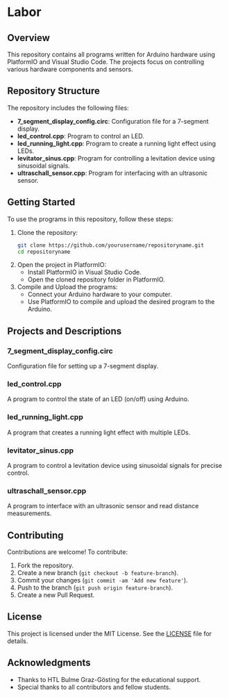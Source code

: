 # Labor

## Overview

This repository contains all programs written for Arduino hardware using PlatformIO and Visual Studio Code. The projects focus on controlling various hardware components and sensors.

## Repository Structure

The repository includes the following files:

- **7_segment_display_config.circ**: Configuration file for a 7-segment display.
- **led_control.cpp**: Program to control an LED.
- **led_running_light.cpp**: Program to create a running light effect using LEDs.
- **levitator_sinus.cpp**: Program for controlling a levitation device using sinusoidal signals.
- **ultraschall_sensor.cpp**: Program for interfacing with an ultrasonic sensor.

## Getting Started

To use the programs in this repository, follow these steps:

1. Clone the repository:
   ```bash
   git clone https://github.com/yourusername/repositoryname.git
   cd repositoryname
   ```
3. Open the project in PlatformIO:
   - Install PlatformIO in Visual Studio Code.
   - Open the cloned repository folder in PlatformIO.
4. Compile and Upload the programs:
   - Connect your Arduino hardware to your computer.
   - Use PlatformIO to compile and upload the desired program to the Arduino.

## Projects and Descriptions

### 7_segment_display_config.circ
Configuration file for setting up a 7-segment display.

### led_control.cpp
A program to control the state of an LED (on/off) using Arduino.

### led_running_light.cpp
A program that creates a running light effect with multiple LEDs.

### levitator_sinus.cpp
A program to control a levitation device using sinusoidal signals for precise control.

### ultraschall_sensor.cpp
A program to interface with an ultrasonic sensor and read distance measurements.

## Contributing

Contributions are welcome! To contribute:

1. Fork the repository.
2. Create a new branch (`git checkout -b feature-branch`).
3. Commit your changes (`git commit -am 'Add new feature'`).
4. Push to the branch (`git push origin feature-branch`).
5. Create a new Pull Request.

## License

This project is licensed under the MIT License. See the [LICENSE]((https://github.com/skramperger/Softwaretechnik/blob/main/LICENSE)) file for details.

## Acknowledgments

- Thanks to HTL Bulme Graz-Gösting for the educational support.
- Special thanks to all contributors and fellow students.

